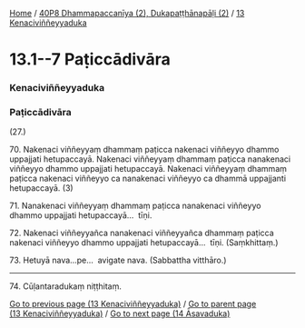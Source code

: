 
[Home](/) / [40P8 Dhammapaccanīya (2), Dukapaṭṭhānapāḷi (2)](../../40P8.md) / [13 Kenaciviññeyyaduka](../13.md)

# 13.1--7 Paṭiccādivāra

### Kenaciviññeyyaduka

### Paṭiccādivāra

(27.)

70\. Nakenaci viññeyyaṃ dhammaṃ paṭicca nakenaci viññeyyo dhammo uppajjati hetupaccayā. Nakenaci viññeyyaṃ dhammaṃ paṭicca nanakenaci viññeyyo dhammo uppajjati hetupaccayā. Nakenaci viññeyyaṃ dhammaṃ paṭicca nakenaci viññeyyo ca nanakenaci viññeyyo ca dhammā uppajjanti hetupaccayā. (3)

71\. Nanakenaci viññeyyaṃ dhammaṃ paṭicca nanakenaci viññeyyo dhammo uppajjati hetupaccayā…  tīṇi.

72\. Nakenaci viññeyyañca nanakenaci viññeyyañca dhammaṃ paṭicca nakenaci viññeyyo dhammo uppajjati hetupaccayā…  tīṇi. (Saṃkhittaṃ.)

73\. Hetuyā nava…pe…  avigate nava. (Sabbattha vitthāro.)

---

74\. Cūḷantaradukaṃ niṭṭhitaṃ.



[Go to previous page (13 Kenaciviññeyyaduka)](../13.md) / [Go to parent page (13 Kenaciviññeyyaduka)](../13.md) / [Go to next page (14 Āsavaduka)](../14.md)


